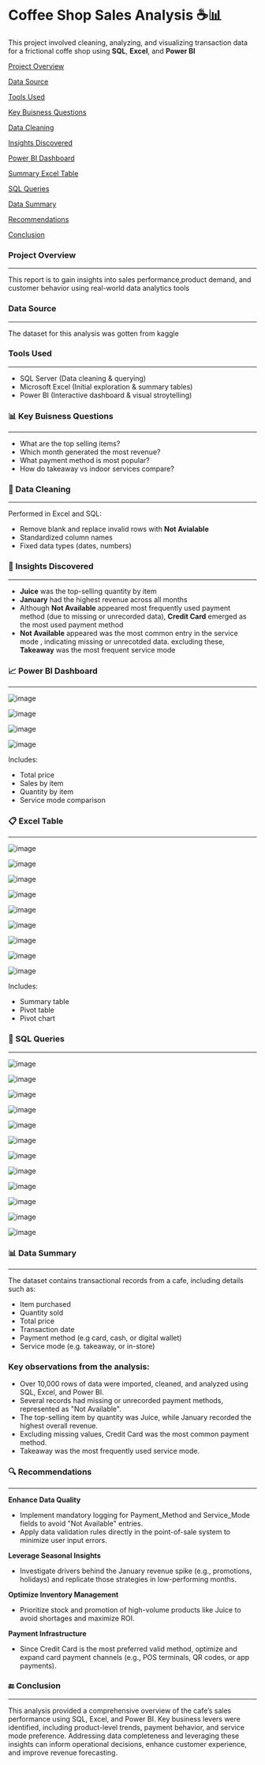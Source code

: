 # Coffee Shop Sales Analysis ☕📊
This project involved cleaning, analyzing, and visualizing transaction data for a frictional coffe shop using **SQL**, **Excel**, and **Power BI**

[Project Overview](#project-overview)

[Data Source](#data-source)

[Tools Used](#tools-used)

[Key Buisness Questions](#key-buisness-questions)

[Data Cleaning](#data-cleaning)

[Insights Discovered](#insights-discovered)

[Power BI Dashboard](#power-bi-dashboard)

[Summary Excel Table](#summary-excel-table)

[SQL Queries](#sql-queries)

[Data Summary](#data-summary)

[Recommendations](#recommendations)

[Conclusion](#conclusion)

### Project Overview
---
This report is to gain insights into sales performance,product demand, and customer behavior using real-world data analytics tools

### Data Source
---
The dataset for this analysis was gotten from kaggle

### Tools Used
---
- SQL Server (Data cleaning & querying)
- Microsoft Excel (Initial exploration & summary tables)
- Power BI (Interactive dashboard & visual stroytelling)

### 📊 Key Buisness Questions
---
- What are the top selling items?
- Which month generated the most revenue?
- What payment method is most popular?
- How do takeaway vs indoor services compare?

### 🧹 Data Cleaning
  ---
  Performed in Excel and SQL:
  - Remove blank and replace invalid rows with **Not Avialable**
  - Standardized column names
  - Fixed data types (dates, numbers)
 
 ### 🧠 Insights Discovered
  ---
  - **Juice** was the top-selling quantity by item
  - **January** had the highest revenue across all months
  - Although **Not Available** appeared most frequently used payment method (due to missing or unrecorded data), **Credit Card** emerged as the most used payment method
  - **Not Available** appeared was the most common entry in the service mode , indicating missing or unrecotded data. excluding these, **Takeaway** was the most frequent service mode
 
### 📈 Power BI Dashboard
---
![image](https://github.com/user-attachments/assets/cc08e8f7-3d26-416f-919e-cba43e27752a)

![image](https://github.com/user-attachments/assets/992f8546-3f17-43b0-9812-b3b71e87d6f1)

![image](https://github.com/user-attachments/assets/5ff1cbf7-4838-4a93-aca9-2b047ebdd9e1)

![image](https://github.com/user-attachments/assets/ea7c6f9d-c494-46d9-a011-7bc291540d23)

Includes:
- Total price
- Sales by item
- Quantity by item
- Service mode comparison

### 📋 Excel Table
---
![image](https://github.com/user-attachments/assets/485783cf-ddf2-40b8-9713-dd163b42a606)

![image](https://github.com/user-attachments/assets/c2a0e037-3470-4fd1-80b7-5ec119f9f555)

![image](https://github.com/user-attachments/assets/8197d76a-c518-415b-af6a-fbe3775da84f)

![image](https://github.com/user-attachments/assets/85d68076-44f9-4249-8cda-8bb29cd077f8)

![image](https://github.com/user-attachments/assets/580e6ad7-b763-4975-b7af-8cfcfa6a2ced)

![image](https://github.com/user-attachments/assets/bb89a186-3f7e-409b-91ba-87550048ef8e)

![image](https://github.com/user-attachments/assets/3ef32f19-7941-4003-94ee-602b3bdd5592)

![image](https://github.com/user-attachments/assets/84e22914-124c-4609-a43e-213a382a9cf8)

![image](https://github.com/user-attachments/assets/d5d47d55-ba5b-484f-a9d7-669f65e5b838)

Includes:
- Summary table
- Pivot table
- Pivot chart

### 💾 SQL Queries
---
![image](https://github.com/user-attachments/assets/acefde1c-81cc-4b5d-a46b-20f280499afd)

![image](https://github.com/user-attachments/assets/1dc71dd7-0181-4968-907e-71ffca6bee7b)

![image](https://github.com/user-attachments/assets/2fe4c796-2987-4ac7-adcd-cbd23cbf8628)

![image](https://github.com/user-attachments/assets/583698c7-74bb-4567-8a77-a9ed1921a218)

![image](https://github.com/user-attachments/assets/4af50c0f-38f3-4f6b-b728-abe7c99dfb0d)

![image](https://github.com/user-attachments/assets/94cad222-b023-48d2-a7ae-022369c32abf)

![image](https://github.com/user-attachments/assets/4e19d5a4-9b40-4d4d-8221-982357a75ce2)

![image](https://github.com/user-attachments/assets/e6f790a8-9cf4-41e6-bc96-6112cfed573d)

![image](https://github.com/user-attachments/assets/732fe3d4-8d7b-4fb7-8bdd-202d68f81146)

![image](https://github.com/user-attachments/assets/c4b2dc7d-6942-496e-a31c-c8b677b8cda0)

![image](https://github.com/user-attachments/assets/7c29c863-a3ba-40c6-887d-9801d91ac771)

![image](https://github.com/user-attachments/assets/2f8e5322-3dfd-4c93-9ed1-8b3f80e96bac)

### 📊 Data Summary
---
The dataset contains transactional records from a cafe, including details such as:
- Item purchased
- Quantity sold
- Total price
- Transaction date
- Payment method (e.g card, cash, or digital wallet)
- Service mode (e.g. takeaway, or in-store)

### Key observations from the analysis:
- Over 10,000 rows of data were imported, cleaned, and analyzed using SQL, Excel, and Power BI.
- Several records had missing or unrecorded payment methods, represented as "Not Available".
- The top-selling item by quantity was Juice, while January recorded the highest overall revenue.
- Excluding missing values, Credit Card was the most common payment method.
- Takeaway was the most frequently used service mode.

### 🔍 Recommendations
---
**Enhance Data Quality**
- Implement mandatory logging for Payment_Method and Service_Mode fields to avoid "Not Available" entries.
- Apply data validation rules directly in the point-of-sale system to minimize user input errors.
  
**Leverage Seasonal Insights**
- Investigate drivers behind the January revenue spike (e.g., promotions, holidays) and replicate those strategies in low-performing months.

**Optimize Inventory Management**
- Prioritize stock and promotion of high-volume products like Juice to avoid shortages and maximize ROI.

**Payment Infrastructure**
- Since Credit Card is the most preferred valid method, optimize and expand card payment channels (e.g., POS terminals, QR codes, or app payments).

### 🔚 Conclusion
---
This analysis provided a comprehensive overview of the cafe’s sales performance using SQL, Excel, and Power BI. Key business levers were identified, including product-level trends, payment behavior, and service mode preference. Addressing data completeness and leveraging these insights can inform operational decisions, enhance customer experience, and improve revenue forecasting.



